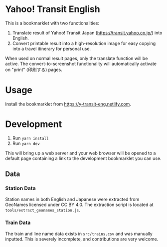 # Yahoo! Transit English

This is a bookmarklet with two functionalities:

1.  Translate result of Yahoo! Transit Japan (<https://transit.yahoo.co.jp/>) into English.
2.  Convert printable result into a high-resolution image for easy copying into a travel
    itinerary for personal use.

When used on normal result pages, only the translate function will be active. The
convert-to-screenshot functionality will automatically activate on "print" (印刷する) pages.

# Usage

Install the bookmarklet from <https://y-transit-eng.netlify.com>.

# Development

1.  Run `yarn install`
2.  Run `yarn dev`

This will bring up a web server and your web browser will be opened to a default page containing
a link to the development bookmarklet you can use.

## Data

### Station Data

Station names in both English and Japanese were extracted from GeoNames licensed under CC BY 4.0.
The extraction script is located at `tools/extract_geonames_station.js`.

### Train Data

The train and line name data exists in `src/trains.csv` and was manually inputted. This is severely
incomplete, and contributions are very welcome.
